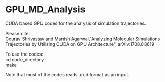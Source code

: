 # GPU_MD_Analysis
CUDA based GPU codes for the analysis of simulation trajectories.

Please cite:                                                                                                                               
Gourav Shrivastav and Manish Agarwal,"Analyzing Molecular Simulations Trajectories by Utilizing CUDA on GPU Architecture",	arXiv:1708.08619

To use the codes:                                                                                                                                         
cd code_directory                                                                                                                                                                   
make

Note that most of the codes reads .dcd format as an input.

